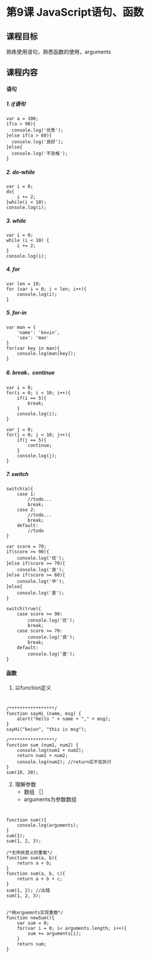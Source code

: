 # 第9课 JavaScript语句、函数
## 课程目标
  熟练使用语句，熟悉函数的使用，arguments
## 课程内容
#### 语句
##### 1. if语句
    var a = 100;
    if(a > 90){
      console.log('优秀');
    }else if(a > 60){
      console.log('良好');
    }else{
      console.log('不及格');
    }
    
##### 2. do-while
    var i = 0;
    do{
        i += 2;
    }while(i < 10);
    console.log(i);
    
##### 3. while
    var i = 0;
    while (i < 10) {
        i += 2;
    }
    console.log(i);
    
##### 4. for
    var len = 10;
    for (var i = 0; i < len; i++){
        console.log(i);
    }
    
##### 5. for-in
    var man = {
        'name': 'kevin',
        'sex': 'man'
    }
    for(var key in man){
        console.log(man[key]);
    }
    
##### 6. break、continue
    var i = 0;
    for(i = 0; i < 10; i++){
        if(i == 5){
            break;
        }
        console.log(i);
    }
    
    var j = 0;
    for(j = 0; j < 10; j++){
        if(j == 5){
            continue;
        }
        console.log(j);
    }

##### 7. switch
    switch(a){
        case 1: 
            //todo...
            break;
        case 2:
            //todo...
            break;
        default:
            //todo
    }
    
    var score = 70;
    if(score >= 90){
        console.log('优');
    }else if(score >= 70){
        console.log('良');
    }else if(score >= 60){
        console.log('中');
    }else{
        console.log('差');
    }
    
    switch(true){
        case score >= 90:
            console.log('优');
            break;
        case score >= 70:
            console.log('良');
            break;
        default:
            console.log('差');
    }
    

#### 函数 
1. 以function定义

#   
    /*****************/
    function sayHi (name, msg) {
        alert("Hello " + name + "," + msg);
    }
    sayHi("keivn", "this is msg");
    
    /*****************/
    function sum (num1, num2) {
        console.log(num1 + num2);
        return num1 + num2;
        console.log(num2); //return后不在执行
    }
    sum(10, 20);  
    
2. 理解参数
    - 数组 ［］
    - arguments为参数数组

# 
    function sum(){
        console.log(arguments);
    }
    sum(1);
    sum(1, 2, 3);
    
    /*无传统意义的重载*/
    function sum(a, b){
        return a + b;
    }
    function sum(a, b, c){
        return a + b + c;
    }
    sum(1, 2); //出错
    sum(1, 2, 3);
    
    
    /*用arguemnts实现重载*/
    function newSum(){
        var sum = 0;
        for(var i = 0; i< arguments.length; i++){
            sum += arguments[i];
        }
        return sum;
    }
    
    
    





